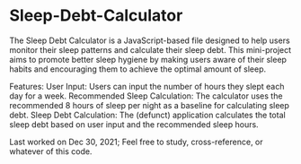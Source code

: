 # Sleep-Debt-Calculator
The Sleep Debt Calculator is a JavaScript-based file designed to help users monitor their sleep patterns and calculate their sleep debt.
This mini-project aims to promote better sleep hygiene by making users aware of their sleep habits and encouraging them to achieve the optimal amount of sleep.

Features:
User Input: Users can input the number of hours they slept each day for a week.
Recommended Sleep Calculation: The calculator uses the recommended 8 hours of sleep per night as a baseline for calculating sleep debt.
Sleep Debt Calculation: The  (defunct) application calculates the total sleep debt based on user input and the recommended sleep hours.

Last worked on Dec 30, 2021; Feel free to study, cross-reference, or whatever of this code.
